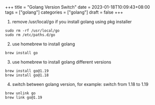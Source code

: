 +++
title = "Golang Version Switch"
date = 2023-01-18T10:09:43+08:00
tags = ["golang"]
categories = ["golang"]
draft = false
+++

1. remove /usr/local/go if you install golang using pkg installer

```
sudo rm -rf /usr/local/go
sudo rm /etc/paths.d/go
```

2. use homebrew to install golang

```
brew install go
```

3. use homebrew to install golang different versions

```
brew install go@1.19
brew install go@1.18
```

4. switch between golang version, for example: switch from 1.18 to 1.19

```
brew unlink go
brew link go@1.19
```

